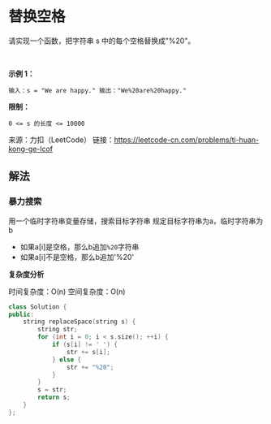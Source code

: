 # 替换空格

请实现一个函数，把字符串 s 中的每个空格替换成"%20"。

 

**示例 1：**

`
输入：s = "We are happy."
输出："We%20are%20happy."
` 

**限制：**

`
0 <= s 的长度 <= 10000
`

来源：力扣（LeetCode）
链接：https://leetcode-cn.com/problems/ti-huan-kong-ge-lcof


## 解法

### 暴力搜索

用一个临时字符串变量存储，搜索目标字符串
规定目标字符串为a，临时字符串为b
- 如果a[i]是空格，那么b追加`%20`字符串
- 如果a[i]不是空格，那么b追加'%20'

**复杂度分析**

时间复杂度：O(n)
空间复杂度：O(n)


```cpp
class Solution {
public:
    string replaceSpace(string s) {
        string str;
        for (int i = 0; i < s.size(); ++i) {
            if (s[i] != ' ') {
                str += s[i];
            } else {
                str += "%20";
            }
        }
        s = str;
        return s;
    }
};
```